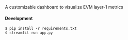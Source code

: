 
A customizable dashboard to visualize EVM layer-1 metrics

#### Development
```
$ pip install -r requirements.txt
$ streamlit run app.py
```
